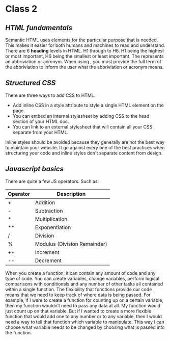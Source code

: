 # Class 2

## ***HTML fundamentals***

Semantic HTML uses elements for the particular purpose that is needed. This makes it easier for both humans and machines to read and understand.
There are 6 **heading** levels in HTML. H1 through to H6. H1 being the highest or most important, H6 being the smallest or least important.
The <abbr> represents an abbriviation or acronym. When using <abbr>, you must provide the full term of the abbriviation to inform the user what the 
abbriviation or acronym means.
  
## ***Structured CSS***
  
  
There are three ways to add CSS to HTML.
- Add inline CSS in a style attribute to style a single HTML element on the page.
- You can embed an internal stylesheet by adding CSS to the head section of your HTML doc.
- You can link to an external stylesheet that will contain all your CSS separate from your HTML.  

Inline styles should be avoided because they generally are not the best way to maintain your website.
It go against every one of the best practices when structuring your code and inline styles don't separate content from design.
  
## ***Javascript basics***
  
There are quite a few JS operators. Such as:
  
  | Operator | Description|
  | -------- | ---------- |
  | + | Addition |
  | - | Subtraction |
  | * | Multiplication |
  | ** | Exponentiation |
  | / | Division |
  | % | Modulus (Division Remainder) |
  | ++ | Increment |
  | -- | Decrement |

When you create a function, it can contain any amount of code and any type of code. You can create variables, change variables, perform logical comparisons with conditionals and any number of other tasks all contained within a single function.
The flexibility that functions provide our code means that we need to keep track of where data is being passed. For example, if I were to create a function for counting up on a certain variable, then my function wouldn’t need to pass any data at all. My function would just count up on that variable. But if I wanted to create a more flexible function that would add one to any number or to any variable, then I would need a way to tell that function which variable to manipulate. This way I can choose what variable needs to be changed by choosing what is passed into the function.
